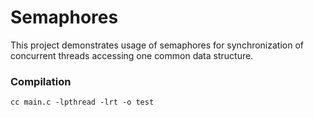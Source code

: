 # Semaphores

This project demonstrates usage of semaphores for synchronization of concurrent threads accessing one common data structure.

### Compilation
`cc main.c -lpthread -lrt -o test`
